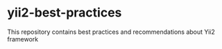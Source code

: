 # yii2-best-practices
This repository contains best practices and recommendations about Yii2 framework
